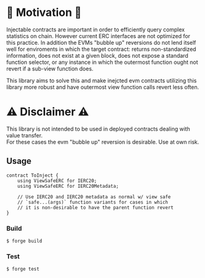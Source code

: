 
# 🤔 Motivation 🤔

Injectable contracts are important in order to efficiently query complex statistics on chain. However current ERC interfaces are not optimized for this practice. In addition the EVMs "bubble up" reversions do not lend itself well for enviroments in which the target contract: returns non-standardized information, does not exist at a given block, does not expose a standard function selector, or any instance in which the outermost function ought not revert if a sub-view function does.

This library aims to solve this and make inejcted evm contracts utilizing this library more robust and have outermost view function calls revert less often. 

# ⚠️ Disclaimer ⚠️

This library is not intended to be used in deployed contracts dealing with value transfer.
<br>
For these cases the evm "bubble up" reversion is desirable. Use at own risk. 

## Usage
```solidity
contract ToInject {
    using ViewSafeERC for IERC20;
    using ViewSafeERC for IERC20Metadata;

    // Use IERC20 and IERC20 metadata as normal w/ view safe 
    // `safe...(args)` function variants for cases in which 
    // it is non-desirable to have the parent function revert
}
```

### Build
```shell
$ forge build
```

### Test
```shell
$ forge test
```